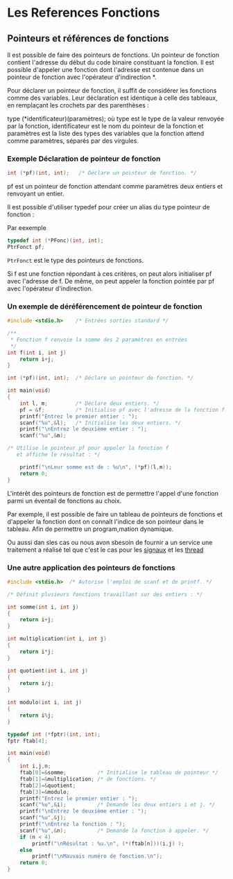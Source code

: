 # Les References Fonctions

## Pointeurs et références de fonctions


Il est possible de faire des pointeurs de fonctions. Un pointeur de fonction contient l'adresse du début du code binaire constituant la fonction. Il est possible d'appeler une fonction dont l'adresse est contenue dans un pointeur de fonction avec l'opérateur d'indirection *.

Pour déclarer un pointeur de fonction, il suffit de considérer les fonctions comme des variables. Leur déclaration est identique à celle des tableaux, en remplaçant les crochets par des parenthèses :

type (*identificateur)(paramètres);
où type est le type de la valeur renvoyée par la fonction, identificateur est le nom du pointeur de la fonction et paramètres est la liste des types des variables que la fonction attend comme paramètres, séparés par des virgules.

### Exemple Déclaration de pointeur de fonction
```C
int (*pf)(int, int);   /* Déclare un pointeur de fonction. */
```
pf est un pointeur de fonction attendant comme paramètres deux entiers et renvoyant un entier.

Il est possible d'utiliser typedef pour créer un alias du type pointeur de fonction :

Par eexemple

``` C
typedef int (*PFonc)(int, int);
PtrFonct pf;
```

`PtrFonct` est le type des pointeurs de fonctions.

Si f est une fonction répondant à ces critères, on peut alors initialiser pf avec l'adresse de f. De même, on peut appeler la fonction pointée par pf avec l'opérateur d'indirection.

### Un exemple de déréférencement de pointeur de fonction

```C
#include <stdio.h>    /* Entrées sorties standard */

/**
 * Fonction f renvoie la somme des 2 paramètres en entrées
 */
int f(int i, int j)
    return i+j;
}

int (*pf)(int, int);  /* Déclare un pointeur de fonction. */

int main(void)
{
    int l, m;         /* Déclare deux entiers. */
    pf = &f;          /* Initialise pf avec l'adresse de la fonction f. */
    printf("Entrez le premier entier : ");
    scanf("%u",&l);   /* Initialise les deux entiers. */
    printf("\nEntrez le deuxième entier : ");
    scanf("%u",&m);

/* Utilise le pointeur pf pour appeler la fonction f
   et affiche le résultat : */

    printf("\nLeur somme est de : %u\n", (*pf)(l,m));
    return 0;
}
```
L'intérêt des pointeurs de fonction est de permettre l'appel d'une fonction parmi un éventail de fonctions au choix.

Par exemple, il est possible de faire un tableau de pointeurs de fonctions et d'appeler la fonction dont on connaît l'indice de son pointeur dans le tableau. Afin de permettre un program,mation dynamique.

Ou aussi dan sles cas ou nous avon sbesoin de fournir a un service une traitement a réalisé tel que c'est le cas pour les [signaux](/BaseProgLinux/Signals) et les [thread](/BaseProgLinux/Threads)

### Une autre application des pointeurs de fonctions

```C
#include <stdio.h>  /* Autorise l'emploi de scanf et de printf. */

/* Définit plusieurs fonctions travaillant sur des entiers : */

int somme(int i, int j)
{
    return i+j;
}

int multiplication(int i, int j)
{
    return i*j;
}

int quotient(int i, int j)
{
    return i/j;
}

int modulo(int i, int j)
{
    return i%j;
}

typedef int (*fptr)(int, int);
fptr ftab[4];

int main(void)
{
    int i,j,n;
    ftab[0]=&somme;          /* Initialise le tableau de pointeur */
    ftab[1]=&multiplication; /* de fonctions. */
    ftab[2]=&quotient;
    ftab[3]=&modulo;
    printf("Entrez le premier entier : ");
    scanf("%u",&i);          /* Demande les deux entiers i et j. */
    printf("\nEntrez le deuxième entier : ");
    scanf("%u",&j);
    printf("\nEntrez la fonction : ");
    scanf("%u",&n);          /* Demande la fonction à appeler. */
    if (n < 4)
        printf("\nRésultat : %u.\n", (*(ftab[n]))(i,j) );
    else
        printf("\nMauvais numéro de fonction.\n");
    return 0;
}
```


